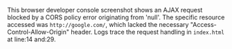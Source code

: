 This browser developer console screenshot shows an AJAX request blocked by a CORS policy error originating from 'null'. The specific resource accessed was `http://google.com/`, which lacked the necessary "Access-Control-Allow-Origin" header. Logs trace the request handling in `index.html` at line:14 and:29.
